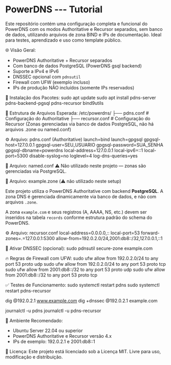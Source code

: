 

# PowerDNS --- Tutorial

Este repositório contém uma configuração completa e funcional do PowerDNS com os modos Authoritative e Recursor separados, sem banco de dados, utilizando arquivos de zona BIND e IPs de documentação. Ideal para testes, aprendizado e uso como template público.

🌐 Visão Geral:
- PowerDNS Authoritative + Recursor separados
- Com banco de dados PostgreSQL (PowerDNS gsql backend)
- Suporte a IPv4 e IPv6
- DNSSEC opcional com `pdnsutil`
- Firewall com UFW (exemplo incluso)
- IPs de produção NÃO incluídos (somente IPs reservados)

🔧 Instalação dos Pacotes:
sudo apt update
sudo apt install pdns-server pdns-backend-pgsql pdns-recursor bind9utils

📁 Estrutura de Arquivos Esperada:
/etc/powerdns/
├── pdns.conf               # Configuração do Authoritative
├── recursor.conf           # Configuração do Recursor
(Zonas gerenciadas via banco de dados PostgreSQL, não há arquivos .zone ou named.conf)

⚙️ Arquivo: pdns.conf (Authoritative)
launch=bind
launch=gpgsql
gpgsql-host=127.0.0.1
gpgsql-user=SEU_USUARIO
gpgsql-password=SUA_SENHA
gpgsql-dbname=powerdns
local-address=127.0.0.1
local-ipv6=::1
local-port=5300
disable-syslog=no
loglevel=4
log-dns-queries=yes

📄 Arquivo: named.conf
⚠️ Não utilizado neste projeto — zonas são gerenciadas via PostgreSQL.

📄 Arquivo: example.zone
(⚠️ não utilizado neste setup)

Este projeto utiliza o PowerDNS Authoritative com backend **PostgreSQL**.
A zona DNS é gerenciada dinamicamente via banco de dados, e não com arquivos `.zone`.

A zona `example.com` e seus registros (A, AAAA, NS, etc.) devem ser inseridos na tabela `records`
conforme estrutura padrão do schema do PowerDNS.


⚙️ Arquivo: recursor.conf
local-address=0.0.0.0,::
local-port=53
forward-zones=.=127.0.0.1:5300
allow-from=192.0.2.0/24,2001:db8::/32,127.0.0.1,::1

🔐 Ativar DNSSEC (opcional):
sudo pdnsutil secure-zone example.com

🔥 Regras de Firewall com UFW:
sudo ufw allow from 192.0.2.0/24 to any port 53 proto udp
sudo ufw allow from 192.0.2.0/24 to any port 53 proto tcp
sudo ufw allow from 2001:db8::/32 to any port 53 proto udp
sudo ufw allow from 2001:db8::/32 to any port 53 proto tcp

✅ Testes de Funcionamento:
sudo systemctl restart pdns
sudo systemctl restart pdns-recursor

dig @192.0.2.1 www.example.com
dig +dnssec @192.0.2.1 example.com

journalctl -u pdns
journalctl -u pdns-recursor

🧪 Ambiente Recomendado:
- Ubuntu Server 22.04 ou superior
- PowerDNS Authoritative e Recursor versão 4.x
- IPs de exemplo: 192.0.2.1 e 2001:db8::1

📄 Licença:
Este projeto está licenciado sob a Licença MIT. Livre para uso, modificação e distribuição.
```
